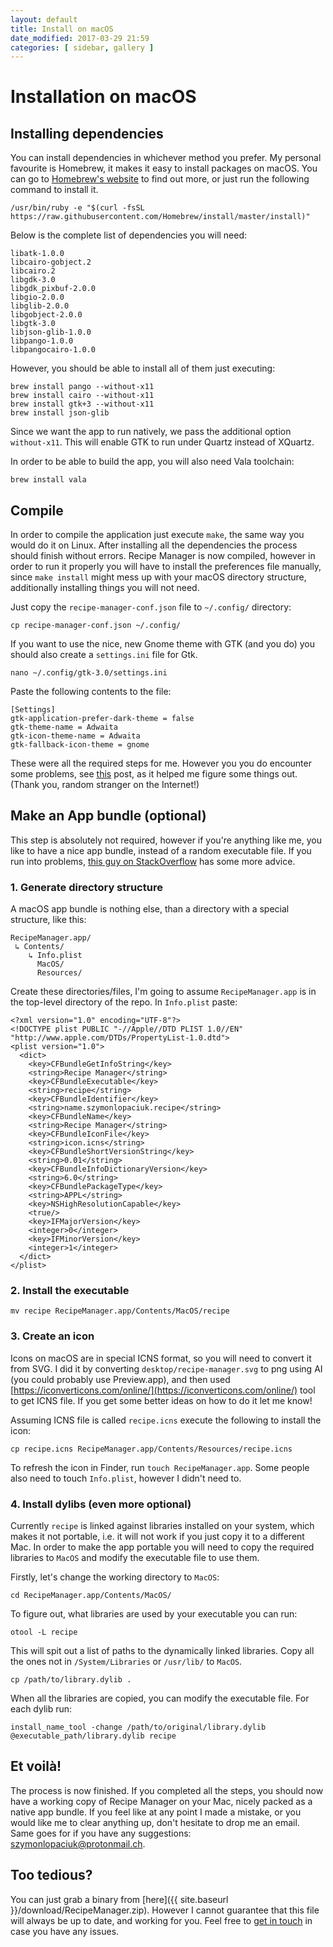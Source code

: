 ```yaml
---
layout: default
title: Install on macOS
date_modified: 2017-03-29 21:59
categories: [ sidebar, gallery ]
---
```


# Installation on macOS

## Installing dependencies

You can install dependencies in whichever method you prefer.
My personal favourite is Homebrew, it makes it easy to install packages on macOS.
You can go to [Homebrew's website](https://brew.sh) to find out more, or just run the following command to install it.

    /usr/bin/ruby -e "$(curl -fsSL https://raw.githubusercontent.com/Homebrew/install/master/install)"

Below is the complete list of dependencies you will need:

    libatk-1.0.0
    libcairo-gobject.2
    libcairo.2
    libgdk-3.0
    libgdk_pixbuf-2.0.0
    libgio-2.0.0
    libglib-2.0.0
    libgobject-2.0.0
    libgtk-3.0
    libjson-glib-1.0.0
    libpango-1.0.0
    libpangocairo-1.0.0

However, you should be able to install all of them just executing:

    brew install pango --without-x11
    brew install cairo --without-x11
    brew install gtk+3 --without-x11
    brew install json-glib

Since we want the app to run natively, we pass the additional option `without-x11`. This will enable GTK to run under Quartz instead of XQuartz.

In order to be able to build the app, you will also need Vala toolchain:

    brew install vala

## Compile

In order to compile the application just execute `make`, the same way you would do it on Linux.
After installing all the dependencies the process should finish without errors.
Recipe Manager is now compiled, however in order to run it properly you will have to install the preferences file manually, since `make install` might mess up with your macOS directory structure, additionally installing things you will not need.

Just copy the `recipe-manager-conf.json` file to `~/.config/` directory:

    cp recipe-manager-conf.json ~/.config/

If you want to use the nice, new Gnome theme with GTK (and you do) you should also create a `settings.ini` file for Gtk.

    nano ~/.config/gtk-3.0/settings.ini

Paste the following contents to the file:

    [Settings]
    gtk-application-prefer-dark-theme = false
    gtk-theme-name = Adwaita
    gtk-icon-theme-name = Adwaita
    gtk-fallback-icon-theme = gnome

These were all the required steps for me. However you you do encounter some problems,
see [this](https://sshader.wordpress.com/2013/12/18/installing-gtk3-with-the-quartz-backend-from-source/) post, as it helped me figure some things out. (Thank you, random stranger on the Internet!)

## Make an App bundle (optional)

This step is absolutely not required, however if you're anything like me,
you like to have a nice app bundle, instead of a random executable file.
If you run into problems, [this guy on StackOverflow](http://stackoverflow.com/a/3251285/7471530)
has some more advice.

### 1. Generate directory structure

A macOS app bundle is nothing else, than a directory with a special structure, like this:

    RecipeManager.app/
     ↳ Contents/
        ↳ Info.plist
          MacOS/
          Resources/

Create these directories/files, I'm going to assume `RecipeManager.app` is in the top-level directory of the repo.
In `Info.plist` paste:

    <?xml version="1.0" encoding="UTF-8"?>
    <!DOCTYPE plist PUBLIC "-//Apple//DTD PLIST 1.0//EN" "http://www.apple.com/DTDs/PropertyList-1.0.dtd">
    <plist version="1.0">
      <dict>
        <key>CFBundleGetInfoString</key>
        <string>Recipe Manager</string>
        <key>CFBundleExecutable</key>
        <string>recipe</string>
        <key>CFBundleIdentifier</key>
        <string>name.szymonlopaciuk.recipe</string>
        <key>CFBundleName</key>
        <string>Recipe Manager</string>
        <key>CFBundleIconFile</key>
        <string>icon.icns</string>
        <key>CFBundleShortVersionString</key>
        <string>0.01</string>
        <key>CFBundleInfoDictionaryVersion</key>
        <string>6.0</string>
        <key>CFBundlePackageType</key>
        <string>APPL</string>
        <key>NSHighResolutionCapable</key>
        <true/>
        <key>IFMajorVersion</key>
        <integer>0</integer>
        <key>IFMinorVersion</key>
        <integer>1</integer>
      </dict>
    </plist>

### 2. Install the executable

    mv recipe RecipeManager.app/Contents/MacOS/recipe

### 3. Create an icon

Icons on macOS are in special ICNS format, so you will need to convert it from SVG.
I did it by converting `desktop/recipe-manager.svg` to png using AI (you could probably use Preview.app),
and then used [https://iconverticons.com/online/](https://iconverticons.com/online/) tool to get ICNS file.
If you get some better ideas on how to do it let me know!

Assuming ICNS file is called `recipe.icns` execute the following to install the icon:

    cp recipe.icns RecipeManager.app/Contents/Resources/recipe.icns

To refresh the icon in Finder, run `touch RecipeManager.app`. Some people also need to touch `Info.plist`,
however I didn't need to.

### 4. Install dylibs (even more optional)

Currently `recipe` is linked against libraries installed on your system, which makes it not portable,
i.e. it will not work if you just copy it to a different Mac. In order to make the app portable you will need
to copy the required libraries to `MacOS` and modify the executable file to use them.

Firstly, let's change the working directory to `MacOS`:

    cd RecipeManager.app/Contents/MacOS/

To figure out, what libraries are used by your executable you can run:

    otool -L recipe

This will spit out a list of paths to the dynamically linked libraries.
Copy all the ones not in `/System/Libraries` or `/usr/lib/` to `MacOS`.

    cp /path/to/library.dylib .

When all the libraries are copied, you can modify the executable file. For each dylib run:

    install_name_tool -change /path/to/original/library.dylib @executable_path/library.dylib recipe

## Et voilà!

The process is now finished. If you completed all the steps, you should now have a working
copy of Recipe Manager on your Mac, nicely packed as a native app bundle.
If you feel like at any point I made a mistake, or you would like me to clear anything up,
don't hesitate to drop me an email. Same goes for if you have any suggestions:
[szymonlopaciuk@protonmail.ch](szymonlopaciuk@protonmail.ch).

## Too tedious?

You can just grab a binary from [here]({{ site.baseurl }}/download/RecipeManager.zip).
However I cannot guarantee that this file will always be up to date, and working for you.
Feel free to [get in touch](szymonlopaciuk@protonmail.ch) in case you have any issues.
